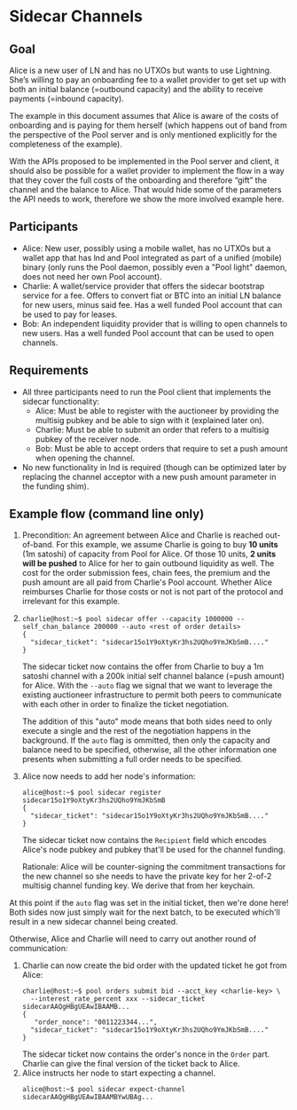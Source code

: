 # Sidecar Channels

## Goal

Alice is a new user of LN and has no UTXOs but wants to use Lightning. She’s
willing to pay an onboarding fee to a wallet provider to get set up with both an
initial balance (=outbound capacity) and the ability to receive payments
(=inbound capacity).

The example in this document assumes that Alice is aware of the costs of
onboarding and is paying for them herself (which happens out of band from the
perspective of the Pool server and is only mentioned explicitly for the
completeness of the example).

With the APIs proposed to be implemented in the Pool server and client, it
should also be possible for a wallet provider to implement the flow in a way
that they cover the full costs of the onboarding and therefore “gift” the
channel and the balance to Alice. That would hide some of the parameters the API
needs to work, therefore we show the more involved example here.

## Participants

* Alice: New user, possibly using a mobile wallet, has no UTXOs but a wallet app
  that has lnd and Pool integrated as part of a unified (mobile) binary (only
  runs the Pool daemon, possibly even a "Pool light" daemon, does not need her
  own Pool account).
* Charlie: A wallet/service provider that offers the sidecar bootstrap service
  for a fee. Offers to convert fiat or BTC into an initial LN balance for new
  users, minus said fee. Has a well funded Pool account that can be used to pay
  for leases.
* Bob: An independent liquidity provider that is willing to open channels to new
  users. Has a well funded Pool account that can be used to open channels.

## Requirements

* All three participants need to run the Pool client that implements the sidecar
  functionality:
    * Alice: Must be able to register with the auctioneer by providing the
      multisig pubkey and be able to sign with it (explained later on).
    * Charlie: Must be able to submit an order that refers to a multisig pubkey
      of the receiver node.
    * Bob: Must be able to accept orders that require to set a push amount when
      opening the channel.
* No new functionality in lnd is required (though can be optimized later by
  replacing the channel acceptor with a new push amount parameter in the funding
  shim).

## Example flow (command line only)

1. Precondition: An agreement between Alice and Charlie is reached out-of-band.
   For this example, we assume Charlie is going to buy **10 units** (1m satoshi)
   of capacity from Pool for Alice. Of those 10 units, **2 units will be
   pushed** to Alice for her to gain outbound liquidity as well.
   The cost for the order submission fees, chain fees, the premium and the push
   amount are all paid from Charlie's Pool account. Whether Alice reimburses
   Charlie for those costs or not is not part of the protocol and irrelevant for
   this example.
2. ```shell
   charlie@host:~$ pool sidecar offer --capacity 1000000 --self_chan_balance 200000 --auto <rest of order details>
   {
     "sidecar_ticket": "sidecar15o1Y9oXtyKr3hs2UQho9YmJKbSmB...."
   }
   ```
   The sidecar ticket now contains the offer from Charlie to buy a 1m satoshi
   channel with a 200k initial self channel balance (=push amount) for Alice.
   With the `--auto` flag we signal that we want to leverage the existing
   auctioneer infrastructure to permit both peers to communicate with each
   other in order to finalize the ticket negotiation. 

   The addition of this "auto" mode means that both sides need to only execute
   a single and the rest of the negotiation happens in the background. If the
   `auto` flag is ommitted, then only the capacity and balance need to be
   specified, otherwise, all the other information one presents when submitting
   a full order needs to be specified.

3. Alice now needs to add her node's information:
   ```shell
   alice@host:~$ pool sidecar register sidecar15o1Y9oXtyKr3hs2UQho9YmJKbSmB
   { 
     "sidecar_ticket": "sidecar15o1Y9oXtyKr3hs2UQho9YmJKbSmB...."
   }
   ```
   The sidecar ticket now contains the `Recipient` field which encodes Alice's
   node pubkey and pubkey that'll be used for the channel funding.

   Rationale: Alice will be counter-signing the commitment transactions for the
   new channel so she needs to have the private key for her 2-of-2 multisig
   channel funding key. We derive that from her keychain.

At this point if the `auto` flag was set in the initial ticket, then we're done
here! Both sides now just simply wait for the next batch, to be executed
which'll result in a new sidecar channel being created.

Otherwise, Alice and Charlie will need to carry out another round of
communication:

1. Charlie can now create the bid order with the updated ticket he got from
   Alice:
   ```shell
   charlie@host:~$ pool orders submit bid --acct_key <charlie-key> \
     --interest_rate_percent xxx --sidecar_ticket  sidecarAAQgHBgUEAwIBAAMB...
   {
      "order_nonce": "0011223344...",
     "sidecar_ticket": "sidecar15o1Y9oXtyKr3hs2UQho9YmJKbSmB...."
   }
   ```
   The sidecar ticket now contains the order's nonce in the `Order` part.
   Charlie can give the final version of the ticket back to Alice.
2. Alice instructs her node to start expecting a channel.
   ```shell
   alice@host:~$ pool sidecar expect-channel sidecarAAQgHBgUEAwIBAAMBYwUBAg...
   ```
